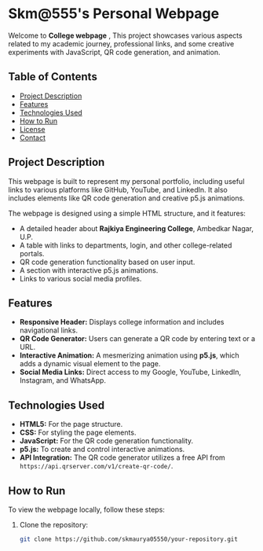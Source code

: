 # Skm@555's Personal Webpage

Welcome to **College  webpage** , This project showcases various aspects related to my academic journey, professional links, and some creative experiments with JavaScript, QR code generation, and animation.

## Table of Contents
- [Project Description](#project-description)
- [Features](#features)
- [Technologies Used](#technologies-used)
- [How to Run](#how-to-run)
- [License](#license)
- [Contact](#contact)

## Project Description
This webpage is built to represent my personal portfolio, including useful links to various platforms like GitHub, YouTube, and LinkedIn. It also includes elements like QR code generation and creative p5.js animations.

The webpage is designed using a simple HTML structure, and it features:
- A detailed header about **Rajkiya Engineering College**, Ambedkar Nagar, U.P.
- A table with links to departments, login, and other college-related portals.
- QR code generation functionality based on user input.
- A section with interactive p5.js animations.
- Links to various social media profiles.
  
## Features
- **Responsive Header:** Displays college information and includes navigational links.
- **QR Code Generator:** Users can generate a QR code by entering text or a URL.
- **Interactive Animation:** A mesmerizing animation using **p5.js**, which adds a dynamic visual element to the page.
- **Social Media Links:** Direct access to my Google, YouTube, LinkedIn, Instagram, and WhatsApp.
  
## Technologies Used
- **HTML5:** For the page structure.
- **CSS:** For styling the page elements.
- **JavaScript:** For the QR code generation functionality.
- **p5.js:** To create and control interactive animations.
- **API Integration:** The QR code generator utilizes a free API from `https://api.qrserver.com/v1/create-qr-code/`.

## How to Run
To view the webpage locally, follow these steps:
1. Clone the repository:
   ```bash
   git clone https://github.com/skmaurya05550/your-repository.git














   
